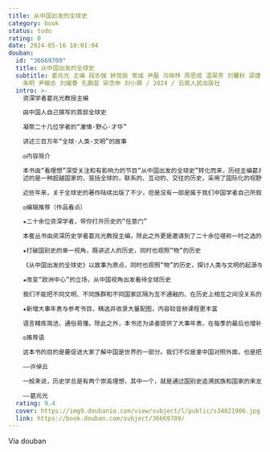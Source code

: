 ```yaml
---
title: 从中国出发的全球史
category: book
status: todo
rating: 0
date: 2024-05-16 18:01:04
douban:
  id: "36669709"
  title: 从中国出发的全球史
  subtitle: 葛兆光 主编 段志强 钟觉辰 常彧 尹磊 马晓林 周思成 温翠芳 刘馨秋 梁捷 易晓辉 武绍卫 游斌 昝涛 梁文道 刘小朦 费晟 王建革
    朱明 尹敏志 刘耀春 孔鹏音 宋念申 刘小萌 / 2024 / 云南人民出版社
  intro: >-
    资深学者葛兆光教授主编

    由中国人自己撰写的首部全球史

    凝聚二十几位学者的“激情·野心·才华”

    讲述三百万年“全球·人类·文明”的故事

    ◎内容简介

    本书由“看理想”深受关注和有影响力的节目“从中国出发的全球史”转化而来，历经主编葛兆光教授和各位作者多次用心打磨而成。本书讲
    述的是一种超越国家的，笼括全球的，联系的、互动的、交往的历史，采用了国际化的视野，前沿的理论成果和历史观念，以及好听的故事和鲜活的人物。本书讲述的也是一种没有中心的历史，它与来自西方的各种全球史都不同，摒弃了历史学的任何中心主义，真正呈现了中国历史学者眼中的全球史观。

    近些年来，关于全球史的著作陆续出版了不少，但是没有一部是属于我们中国学者自己所叙述的从中国出发的全球史。而本书的出版，弥补了这一遗憾和缺陷，在全球史的学术领域，显现了中国学者的抱负和水准。

    ◎编辑推荐（作品看点）

    ★二十余位资深学者，带你打开历史的“任意门”

    本套丛书由资深历史学者葛兆光教授主编，除此之外更是邀请到了二十余位堪称一时之选的、对各个领域有着深刻研究的中青年学者参与撰稿。如此强大阵容，可谓是前所未有。

    ★打破国别史的单一视角，既讲述人的历史，同时也观照“物”的历史

    《从中国出发的全球史》以故事为原点，同时也观照“物”的历史，探讨人类与文明的起源与彼此之间的联系，讲述全球史中的帝国、战争与移民，商品、贸易与物质交换，宗教与信仰，疾病、气候与环境，大航海之后交错的历史进程。

    ★改变“欧洲中心”的立场，从中国视角出发看待全球历史

    我们不能把不同文明、不同族群和不同国家区隔为互不通融的、在历史上相互之间没关系的若干块。国+国≠世界，欧洲史≠全球史。只有在我们破除了国家本位的束缚、改变了欧洲中心的立场之后，更为丰盛的全球史全景图才得以呈现在我们眼前。

    ★新增大事年表与参考书目，精选并收录大量配图，内容较音频课程更丰富

    语言精炼简洁、通俗易懂。除此之外，本书还为读者提供了大事年表，在每季的最后也增补了每一季相对应的参考书目，精选了百来幅相关图片作为插图，不仅提高了可读性，也营造了强大的历史画面感。

    ◎推荐语

    这本书的目的是要促进大家了解中国是世界的一部分。我们不仅是拿中国对照外面，也是把中国放在世界里面。我希望这能够蔚成风气，使中国的历史教学研究有更宏阔的眼光，更能思考未来，找到过去跟未来有关的事情。

    ——许倬云

    一般来说，历史学总是有两个崇高理想，其中一个，就是通过国别史追溯民族和国家的来龙去脉，让人们意识到，我们是谁？然而出现在“现代之后”也就是全球化时代的全球史，却希望达成的是历史学的另一个崇高理想，即培养世界公民。

    ——葛兆光
  rating: 9.4
  cover: https://img9.doubanio.com/view/subject/l/public/s34821906.jpg
  link: https://book.douban.com/subject/36669709/
---
```


Via douban 